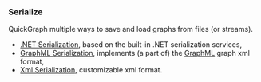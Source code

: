 ### Serialize

QuickGraph multiple ways to save and load graphs from files (or streams). 

* [.NET Serialization](.NET-Serialization), based on the built-in .NET serialization services,
* [GraphML Serialization](GraphML-Serialization), implements (a part of) the [GraphML](GraphML) graph xml format,
* [Xml Serialization](Xml-Serialization), customizable xml format.
